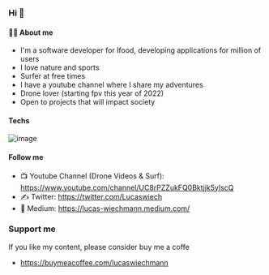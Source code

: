 ### Hi 👋

<!--
**lucaswiechmann/lucaswiechmann** is a ✨ _special_ ✨ repository because its `README.md` (this file) appears on your GitHub profile.
-->


#### 🙋‍♂️ About me

- I'm a software developer for Ifood, developing applications for million of users
- I love nature and sports
- Surfer at free times
- I have a youtube channel where I share my adventures
- Drone lover (starting fpv this year of 2022)
- Open to projects that will impact society


#### Techs

![image](https://user-images.githubusercontent.com/7179170/161989535-ded7b502-f541-40d5-b3a9-8693f174a30f.png)


#### Follow me

- 📺 Youtube Channel (Drone Videos & Surf): https://www.youtube.com/channel/UC8rPZZukFQ0Bktjjk5yIscQ
- ✍️ Twitter: https://twitter.com/Lucaswiech
- 📖 Medium: https://lucas-wiechmann.medium.com/

### Support me

If you like my content, please consider buy me a coffe

- https://buymeacoffee.com/lucaswiechmann
